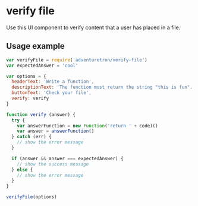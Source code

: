 # verify file

Use this UI component to verify content that a user has placed in a file.

## Usage example

```js
var verifyFile = require('adventuretron/verify-file')
var expectedAnswer = 'cool'

var options = {
  headerText: 'Write a function',
  descriptionText: 'The function must return the string "this is fun".',
  buttonText: 'Check your file',
  verify: verify
}

function verify (answer) {
  try {
    var answerFunction = new Function('return ' + code)()
    var answer = answerFunction()
  } catch (err) {
    // show the error message
  }

  if (answer && answer === expectedAnswer) {
    // show the success message
  } else {
    // show the error message
  }
}

verifyFile(options)
```

